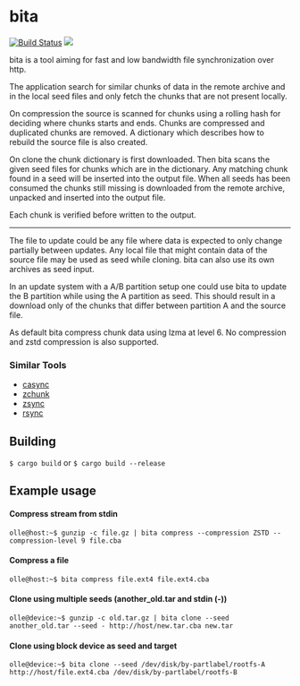 # bita
[![Build Status](https://travis-ci.org/oll3/bita.svg?branch=master)](https://travis-ci.org/oll3/bita)
[![](http://meritbadge.herokuapp.com/bita)](https://crates.io/crates/bita)

bita is a tool aiming for fast and low bandwidth file synchronization over http.

The application search for similar chunks of data in the remote archive and in the local seed files and only fetch the chunks that are not present locally.

On compression the source is scanned for chunks using a rolling hash for deciding where chunks starts and ends.
Chunks are compressed and duplicated chunks are removed.
A dictionary which describes how to rebuild the source file is also created.

On clone the chunk dictionary is first downloaded. Then bita scans the given seed files for chunks which are in the dictionary.
Any matching chunk found in a seed will be inserted into the output file.
When all seeds has been consumed the chunks still missing is downloaded from the remote archive, unpacked and inserted into the output file.

Each chunk is verified before written to the output.

---

The file to update could be any file where data is expected to only change partially between updates.
Any local file that might contain data of the source file may be used as seed while cloning.
bita can also use its own archives as seed input.

In an update system with a A/B partition setup one could use bita to update the B partition while using the A partition as seed. This should result in a download only of the chunks that differ between partition A and the source file.

As default bita compress chunk data using lzma at level 6. No compression and zstd compression is also supported.

### Similar Tools
* [casync](https://github.com/systemd/casync)
* [zchunk](https://github.com/zchunk/zchunk)
* [zsync](http://zsync.moria.org.uk)
* [rsync](https://rsync.samba.org/)


## Building
`$ cargo build` or `$ cargo build --release`

## Example usage

#### Compress stream from stdin
`olle@host:~$ gunzip -c file.gz | bita compress --compression ZSTD --compression-level 9 file.cba`

#### Compress a file
`olle@host:~$ bita compress file.ext4 file.ext4.cba`

#### Clone using multiple seeds (another_old.tar and stdin (-))
`olle@device:~$ gunzip -c old.tar.gz | bita clone --seed another_old.tar --seed - http://host/new.tar.cba new.tar`

#### Clone using block device as seed and target
`olle@device:~$ bita clone --seed /dev/disk/by-partlabel/rootfs-A http://host/file.ext4.cba /dev/disk/by-partlabel/rootfs-B`
